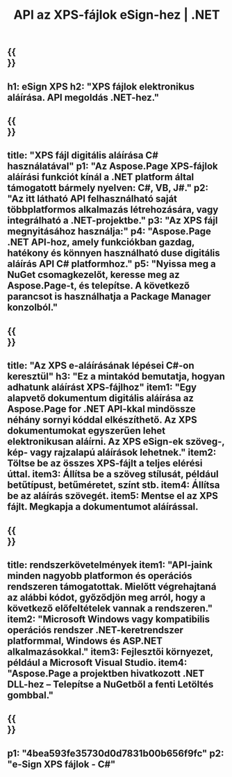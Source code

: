 ﻿---
translation: true
template: /_templates/_signature-child-net.md
title: API az XPS-fájlok eSign-hez | .NET
url: /net/signature/xps/
aliases: /net/signature/
description: "C#-forráskód XPS-dokumentumok e-Sign-hez .NET-keretrendszer platformon, Windowson és ASP.NET-alkalmazásokon. Egyszerű API-k az XPS Signature funkciókhoz."
informat: XPS
---

{{<section banner>}}
---
h1: eSign XPS
h2: "XPS fájlok elektronikus aláírása. API megoldás .NET-hez."
---

{{<section overview>}}
---
title: "XPS fájl digitális aláírása C# használatával"
p1: "Az Aspose.Page XPS-fájlok aláírási funkciót kínál a .NET platform által támogatott bármely nyelven: C#, VB, J#."
p2: "Az itt látható API felhasználható saját többplatformos alkalmazás létrehozására, vagy integrálható a .NET-projektbe."
p3: "Az XPS fájl megnyitásához használja:"
p4: "Aspose.Page .NET API-hoz, amely funkciókban gazdag, hatékony és könnyen használható duse digitális aláírás API C# platformhoz."
p5: "Nyissa meg a NuGet csomagkezelőt, keresse meg az Aspose.Page-t, és telepítse. A következő parancsot is használhatja a Package Manager konzolból."
---

{{<section feature1>}}
---
title: "Az XPS e-aláírásának lépései C#-on keresztül"
h3: "Ez a mintakód bemutatja, hogyan adhatunk aláírást XPS-fájlhoz"
item1: "Egy alapvető dokumentum digitális aláírása az Aspose.Page for .NET API-kkal mindössze néhány sornyi kóddal elkészíthető. Az XPS dokumentumokat egyszerűen lehet elektronikusan aláírni. Az XPS eSign-ek szöveg-, kép- vagy rajzalapú aláírások lehetnek."
item2: Töltse be az összes XPS-fájlt a teljes elérési úttal.
item3: Állítsa be a szöveg stílusát, például betűtípust, betűméretet, színt stb.
item4: Állítsa be az aláírás szövegét.
item5: Mentse el az XPS fájlt. Megkapja a dokumentumot aláírással.
---

{{<section feature2>}}
---
title: rendszerkövetelmények
item1: "API-jaink minden nagyobb platformon és operációs rendszeren támogatottak. Mielőtt végrehajtaná az alábbi kódot, győződjön meg arról, hogy a következő előfeltételek vannak a rendszeren."
item2: "Microsoft Windows vagy kompatibilis operációs rendszer .NET-keretrendszer platformmal, Windows és ASP.NET alkalmazásokkal."
item3: Fejlesztői környezet, például a Microsoft Visual Studio.
item4: "Aspose.Page a projektben hivatkozott .NET DLL-hez – Telepítse a NuGetből a fenti Letöltés gombbal."
---

{{<section gist>}}
---
p1: "4bea593fe35730d0d7831b00b656f9fc"
p2: "e-Sign XPS fájlok - C#"
--- 
